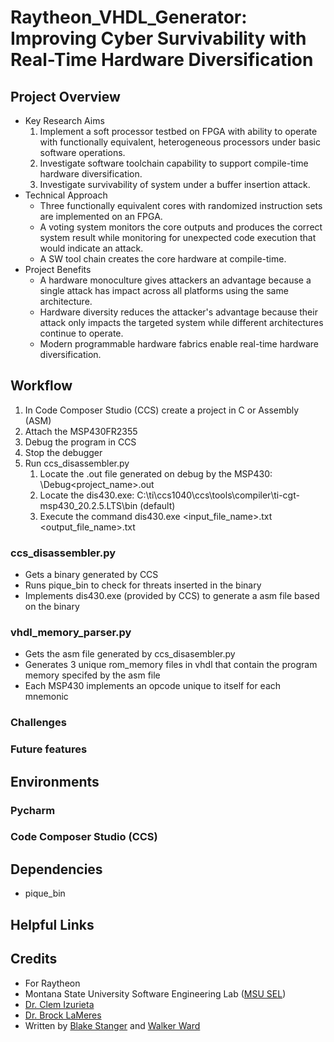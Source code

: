 # Raytheon_VHDL_Generator: Improving Cyber Survivability with Real-Time Hardware Diversification
## Project Overview
- Key Research Aims
  1. Implement a soft processor testbed on FPGA with ability to operate with functionally equivalent, heterogeneous processors under basic software operations.
  2. Investigate software toolchain capability to support compile-time hardware diversification.
  3. Investigate survivability of system under a buffer insertion attack.
- Technical Approach
  - Three functionally equivalent cores with randomized instruction sets are implemented on an FPGA.
  - A voting system monitors the core outputs and produces the correct system result while monitoring for unexpected code execution that would indicate an attack.
  - A SW tool chain creates the core hardware at compile-time.
- Project Benefits
  - A hardware monoculture gives attackers an advantage because a single attack has impact across all platforms using the same architecture.
  - Hardware diversity reduces the attacker's advantage because their attack only impacts the targeted system while different architectures continue to operate.
  - Modern programmable hardware fabrics enable real-time hardware diversification.

[comment]: <> (- What it actually does: )
[comment]: <> (- Generates 3 unique vhdl rom memory files from a c or ASM's binary for 3 unique MSP430's simulated on 3 FPGA's)
## Workflow
[comment]: <> (- insert diagram/visual)
 1. In Code Composer Studio (CCS) create a project in C or Assembly (ASM)
 2. Attach the MSP430FR2355
 3. Debug the program in CCS
 4. Stop the debugger
 5. Run ccs_disassembler.py
    1. Locate the .out file generated on debug by the MSP430: <project directory>\Debug\<project_name>.out
    2. Locate the dis430.exe: C:\ti\ccs1040\ccs\tools\compiler\ti-cgt-msp430_20.2.5.LTS\bin (default)
    3. Execute the command dis430.exe <input_file_name>.txt <output_file_name>.txt

### ccs_disassembler.py
- Gets a binary generated by CCS
- Runs pique_bin to check for threats inserted in the binary
- Implements dis430.exe (provided by CCS) to generate a asm file based on the binary
### vhdl_memory_parser.py
- Gets the asm file generated by ccs_disasembler.py
- Generates 3 unique rom_memory files in vhdl that contain the program memory specifed by the asm file
- Each MSP430 implements an opcode unique to itself for each mnemonic
### Challenges
### Future features
## Environments
### Pycharm
### Code Composer Studio (CCS)
## Dependencies
- pique_bin
## Helpful Links
## Credits
- For Raytheon
- Montana State University Software Engineering Lab ([MSU SEL](https://github.com/MSUSEL))
- [Dr. Clem Izurieta](https://www.cs.montana.edu/directory/1524206/clemente-izurieta)
- [Dr. Brock LaMeres](https://www.montana.edu/blameres/)
- Written by [Blake Stanger](https://github.com/blakestanger) and [Walker Ward](https://github.com/Phred7)
